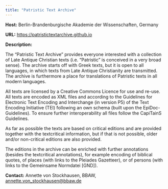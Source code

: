 ```yaml
---
title: "Patristic Text Archive"
---
```

**Host:** Berlin-Brandenburgische Akademie der Wissenschaften, Germany


**URL:** <https://patristictextarchive.github.io>


**Description:**


The “Patristic Text Archive” provides everyone interested with a collection of Late Antique Christian texts (i.e. “Patristic” is conceived in a very broad sense). The archive starts off with Greek texts, but it is open to all languages, in which texts from Late Antique Christianity are transmitted. The archive is furthermore a place for translations of Patristic texts in all modern languages.


All texts are licensed by a Creative Commons Licence for use and re-use. All texts are encoded as XML files and according to the Guidelines for Electronic Text Encoding and Interchange (in version P5) of the Text Encoding Initiative (TEI) following an own schema (built upon the EpiDoc-Guidelines). To ensure further interoperability all files follow the CapiTainS Guidelines.


As far as possible the texts are based on critical editions and are provided together with the textcritical information, but if that is not possible, older and/or non-critical editions are also provided.


The editions in the archive can be enriched with further annotations (besides the textcritical annotations), for example encoding of biblical quotes, of places (with links to the Pleiades Gazetteer), or of persons (with links to the Gemeinsame Normdatei [GND]).


**Contact:** Annette von Stockhausen, BBAW, [annette.von\_stockhausen@bbaw.de](mailto:annette.von_stockhausen@bbaw.de)


